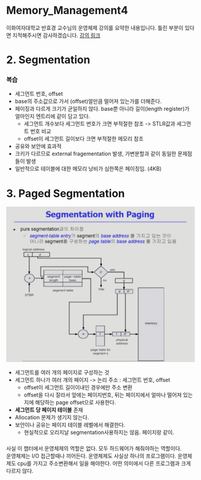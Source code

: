 Memory_Management4
===
이화여자대학교 반효경 교수님의 운영체제 강의를 요약한 내용입니다. 틀린 부분이 있다면 지적해주시면 감사하겠습니다.  [강의 링크](http://www.kocw.net/home/cview.do?cid=4b9cd4c7178db077)

# 2. Segmentation
### 복습
- 세그먼트 번호, offset
- base의 주소값으로 가서 (offset)얼만큼 떨어져 있는가를 더해준다.
- 페이징과 다르게 크기가 균일하지 않다. base뿐 아니라 길이(length register)가 얼마인지  엔트리에 같이 담고 있다.
    - 세그먼트 개수보다 세그먼트 번호가 크면 부적절한 참조 -> STLR값과 세그먼트 번호 비교
    - offset이 세그먼트 길이보다 크면 부적절한 메모리 참조
- 공유와 보안에 효과적
- 크키가 다르므로 external fragementation 발생, 가변분할과 같이 동일한 문제점들이 발생
- 일반적으로 테이블에 대한 메모리 낭비가 심한쪽은 페이징임. (4KB) 

# 3. Paged Segmentation
![images.png](./images/seg_page.png)
- 세그먼트를 여러 개의 페이지로 구성하는 것
- 세그먼트 하나가 여러 개의 페이지 -> 논리 주소 : 세그먼트 번호, offset
    - offset이 세그먼트 길이이내인 경우에만 주소 변환
    - offset을 다시 잘라서 앞에는 페이지번호, 뒤는 페이지에서 얼마나 떨어져 있는지에 해당하는 page offset으로 사용한다.
- **세그먼트 당 페이지 테이블** 존재
- Allocation 문제가 생기지 않는다.
- 보안이나 공유는 페이지 테이블 레벨에서 해결한다.
    - 현실적으로 오리지날 segmentation사용하지는 않음. 페이지랑 같이.

###
사실 이 챕터에서 운영체제의 역할은 없다. 모두 하드웨어가 해줘야하는 역할이다.  
운영체제는 I/O 접근할때나 끼어든다. 운영체제도 사실상 하나의 프로그램이다. 운영체제도 cpu를 가지고 주소변환해서 일을 해야한다. 어떤 의미에서 다른 프로그램과 크게 다르지 않다.